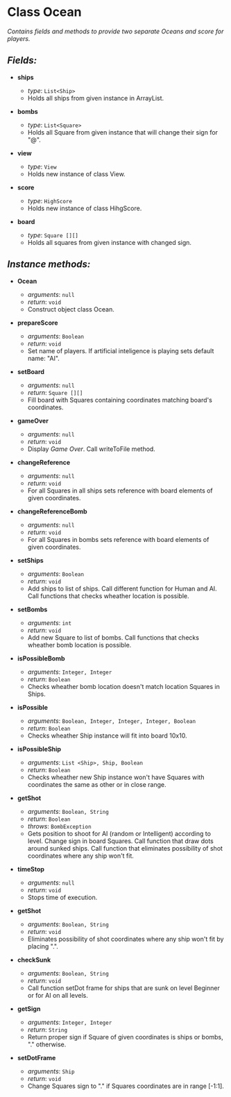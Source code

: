 # Class Ocean
*Contains fields and methods to provide two separate Oceans and score for players.*

## _Fields:_
- **ships**
    - *type*: `List<Ship>`
    - Holds all ships from given instance in ArrayList.

- **bombs**
    - *type*: `List<Square>`
    - Holds all Square from given instance that will change their sign for "@".

- **view**
    - *type*: `View`
    - Holds new instance of class View.

- **score**
    - *type*: `HighScore`
    - Holds new instance of class HihgScore.

- **board**
    - *type*: `Square [][]`
    - Holds all squares from given instance with changed sign.

## _Instance methods:_
- **Ocean**
    - *arguments*: `null`
    - *return*: `void`
    - Construct object class Ocean.

- **prepareScore**
    - *arguments*: `Boolean`
    - *return*: `void`
    - Set name of players. If artificial inteligence is playing sets default name: "AI".

- **setBoard**
    - *arguments*: `null`
    - *return*: `Square [][]`
    - Fill board with Squares containing coordinates matching board's coordinates.

- **gameOver**
    - *arguments*: `null`
    - *return*: `void`
    - Display *Game Over*. Call writeToFile method.

- **changeReference**
    - *arguments*: `null`
    - *return*: `void`
    - For all Squares in all ships sets reference with board elements of given coordinates.

- **changeReferenceBomb**
    - *arguments*: `null`
    - *return*: `void`
    - For all Squares in bombs sets reference with board elements of given coordinates.

- **setShips**
    - *arguments*: `Boolean`
    - *return*: `void`
    - Add ships to list of ships. Call different function for Human and AI. Call functions that checks wheather location is possible.

- **setBombs**
    - *arguments*: `int`
    - *return*: `void`
    - Add new Square to list of bombs. Call functions that checks wheather bomb location is possible.

- **isPossibleBomb**
    - *arguments*: `Integer, Integer`
    - *return*: `Boolean`
    - Checks wheather bomb location doesn't match location Squares in Ships.

- **isPossible**
    - *arguments*: `Boolean, Integer, Integer, Integer, Boolean`
    - *return*: `Boolean`
    - Checks wheather Ship instance will fit into board 10x10.

- **isPossibleShip**
    - *arguments*: `List <Ship>, Ship, Boolean`
    - *return*: `Boolean`
    - Checks wheather new Ship instance won't have Squares with coordinates the same as other or in close range.

- **getShot**
    - *arguments*: `Boolean, String`
    - *return*: `Boolean`
    - *throws*: `BombException`
    - Gets position to shoot for AI (random or Intelligent) according to level. Change sign in board Squares. Call function that draw dots around sunked ships. Call function that eliminates possibility of shot coordinates where any ship won't fit. 

- **timeStop**
    - *arguments*: `null`
    - *return*: `void`
    - Stops time of execution.

- **getShot**
    - *arguments*: `Boolean, String`
    - *return*: `void`
    - Eliminates possibility of shot coordinates where any ship won't fit by placing ".".

- **checkSunk**
    - *arguments*: `Boolean, String`
    - *return*: `void`
    - Call function setDot frame for ships that are sunk on level Beginner or for AI on all levels.

- **getSign**
    - *arguments*: `Integer, Integer`
    - *return*: `String`
    - Return proper sign if Square of given coordinates is ships or bombs, "." otherwise.

- **setDotFrame**
    - *arguments*: `Ship`
    - *return*: `void`
    - Change Squares sign to "." if Squares coordinates are in range [-1:1].

